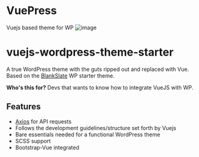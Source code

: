 # VuePress
Vuejs based theme for WP 
![image](http://res.cloudinary.com/evanagee/image/upload/v1507763167/VueWP/vue-wordpress-sitting-in-a-tree.jpg)

# vuejs-wordpress-theme-starter
A true WordPress theme with the guts ripped out and replaced with Vue. Based on the [BlankSlate](https://github.com/tidythemes/blankslate) WP starter theme.

**Who's this for?** Devs that wants to know how to integrate VueJS with WP.

## Features
- [Axios](https://github.com/axios/axios) for API requests
- Follows the development guidelines/structure set forth by Vuejs
- Bare essentials needed for a functional WordPress theme
- SCSS support
- Bootstrap-Vue integrated

